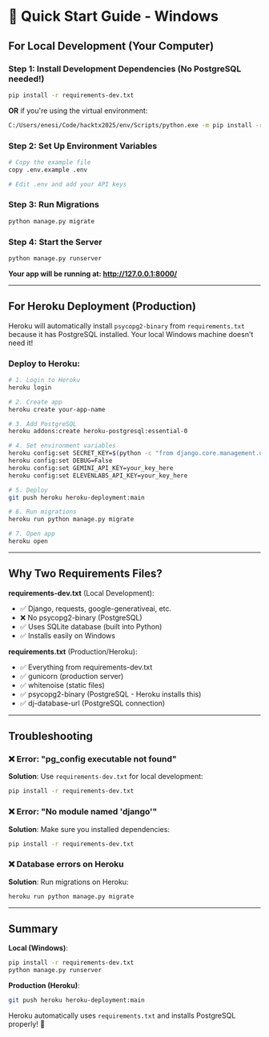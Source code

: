 # 🚀 Quick Start Guide - Windows

## For Local Development (Your Computer)

### Step 1: Install Development Dependencies (No PostgreSQL needed!)
```bash
pip install -r requirements-dev.txt
```

**OR** if you're using the virtual environment:
```bash
C:/Users/enesi/Code/hacktx2025/env/Scripts/python.exe -m pip install -r requirements-dev.txt
```

### Step 2: Set Up Environment Variables
```bash
# Copy the example file
copy .env.example .env

# Edit .env and add your API keys
```

### Step 3: Run Migrations
```bash
python manage.py migrate
```

### Step 4: Start the Server
```bash
python manage.py runserver
```

**Your app will be running at: http://127.0.0.1:8000/**

---

## For Heroku Deployment (Production)

Heroku will automatically install `psycopg2-binary` from `requirements.txt` because it has PostgreSQL installed. Your local Windows machine doesn't need it!

### Deploy to Heroku:
```bash
# 1. Login to Heroku
heroku login

# 2. Create app
heroku create your-app-name

# 3. Add PostgreSQL
heroku addons:create heroku-postgresql:essential-0

# 4. Set environment variables
heroku config:set SECRET_KEY=$(python -c "from django.core.management.utils import get_random_secret_key; print(get_random_secret_key())")
heroku config:set DEBUG=False
heroku config:set GEMINI_API_KEY=your_key_here
heroku config:set ELEVENLABS_API_KEY=your_key_here

# 5. Deploy
git push heroku heroku-deployment:main

# 6. Run migrations
heroku run python manage.py migrate

# 7. Open app
heroku open
```

---

## Why Two Requirements Files?

**requirements-dev.txt** (Local Development):
- ✅ Django, requests, google-generativeai, etc.
- ❌ No psycopg2-binary (PostgreSQL)
- ✅ Uses SQLite database (built into Python)
- ✅ Installs easily on Windows

**requirements.txt** (Production/Heroku):
- ✅ Everything from requirements-dev.txt
- ✅ gunicorn (production server)
- ✅ whitenoise (static files)
- ✅ psycopg2-binary (PostgreSQL - Heroku installs this)
- ✅ dj-database-url (PostgreSQL connection)

---

## Troubleshooting

### ❌ Error: "pg_config executable not found"
**Solution**: Use `requirements-dev.txt` for local development:
```bash
pip install -r requirements-dev.txt
```

### ❌ Error: "No module named 'django'"
**Solution**: Make sure you installed dependencies:
```bash
pip install -r requirements-dev.txt
```

### ❌ Database errors on Heroku
**Solution**: Run migrations on Heroku:
```bash
heroku run python manage.py migrate
```

---

## Summary

**Local (Windows)**: 
```bash
pip install -r requirements-dev.txt
python manage.py runserver
```

**Production (Heroku)**:
```bash
git push heroku heroku-deployment:main
```

Heroku automatically uses `requirements.txt` and installs PostgreSQL properly! 🎉
